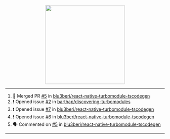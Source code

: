 <p align="center">
<img src="https://user-images.githubusercontent.com/61358536/126118557-75ac74a7-4655-4289-9a8d-e536322b7423.png" height="250" width="250"/>
</p>

---

<!--START_SECTION:activity-->
1. 🎉 Merged PR [#5](https://github.com/blu3beri/react-native-turbomodule-tscodegen/pull/5) in [blu3beri/react-native-turbomodule-tscodegen](https://github.com/blu3beri/react-native-turbomodule-tscodegen)
2. ❗️ Opened issue [#2](https://github.com/barthap/discovering-turbomodules/issues/2) in [barthap/discovering-turbomodules](https://github.com/barthap/discovering-turbomodules)
3. ❗️ Opened issue [#7](https://github.com/blu3beri/react-native-turbomodule-tscodegen/issues/7) in [blu3beri/react-native-turbomodule-tscodegen](https://github.com/blu3beri/react-native-turbomodule-tscodegen)
4. ❗️ Opened issue [#6](https://github.com/blu3beri/react-native-turbomodule-tscodegen/issues/6) in [blu3beri/react-native-turbomodule-tscodegen](https://github.com/blu3beri/react-native-turbomodule-tscodegen)
5. 🗣 Commented on [#5](https://github.com/blu3beri/react-native-turbomodule-tscodegen/issues/5) in [blu3beri/react-native-turbomodule-tscodegen](https://github.com/blu3beri/react-native-turbomodule-tscodegen)
<!--END_SECTION:activity-->

---
